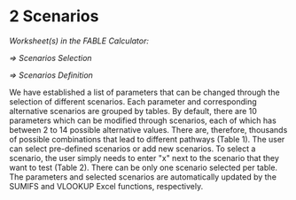 # 2 Scenarios
_Worksheet(s) in the FABLE Calculator:_

_⇒ Scenarios Selection_

_⇒ Scenarios Definition_

We have established a list of parameters that can be changed through the selection of different scenarios. Each parameter and corresponding alternative scenarios are grouped by tables. By default, there are 10 parameters which can be modified through scenarios, each of which has between 2 to 14 possible alternative values. There are, therefore, thousands of possible combinations that lead to different pathways (Table 1). The user can select pre-defined scenarios or add new scenarios. To select a scenario, the user simply needs to enter "x" next to the scenario that they want to test (Table 2). There can be only one scenario selected per table. The parameters and selected scenarios are automatically updated by the SUMIFS and VLOOKUP Excel functions, respectively.

